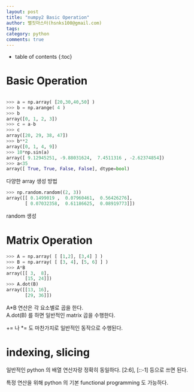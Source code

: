 ```yaml
---
layout: post
title: "numpy2 Basic Operation"
author: 뻘짓마스터(hsnks100@gmail.com)
tags: 
category: python
comments: true
---
```


* table of contents
{:toc}

# Basic Operation

``` python

>>> a = np.array( [20,30,40,50] )
>>> b = np.arange( 4 )
>>> b
array([0, 1, 2, 3])
>>> c = a-b
>>> c
array([20, 29, 38, 47])
>>> b**2
array([0, 1, 4, 9])
>>> 10*np.sin(a)
array([ 9.12945251, -9.88031624,  7.4511316 , -2.62374854])
>>> a<35
array([ True, True, False, False], dtype=bool)
```

다양한 array 생성 방법

``` python
>>> np.random.random((2, 3))
array([[ 0.1499019 ,  0.07960461,  0.56426276],
       [ 0.07032358,  0.61186625,  0.08919773]])
```
random 생성


# Matrix Operation


``` python
>>> A = np.array( [ [1,2], [3,4] ] )
>>> B = np.array( [ [3, 4], [5, 6] ] )
>>> A*B
array([[ 3,  8],
       [15, 24]])
>>> A.dot(B)
array([[13, 16],
       [29, 36]])

```

A*B 연산은 각 요소별로 곱을 한다.  
A.dot(B) 를 하면 일반적인 matrix 곱을 수행한다.  

+= 나 *= 도 마찬가지로 일반적인 동작으로 수행된다.


# indexing, slicing

일반적인 python 의 배열 연산자랑 정확히 동일하다. [2:6], [::-1] 등으로 쓰면 된다.

특정 연산을 위해 python 의 기본 functional programming 도 가능하다. 










